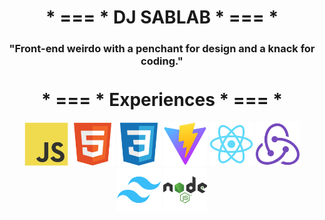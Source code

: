 <h1 align="center">* === * DJ SABLAB * === *</h1>

<h3 align="center">
"Front-end weirdo with a penchant for design and a knack for coding."
</h3>

<h1 align="center" style="margin-top: 35px">* === * Experiences * === *</h1>

<p align="center">
<img src="https://raw.githubusercontent.com/devicons/devicon/master/icons/javascript/javascript-original.svg"width="70" />
<img src="https://raw.githubusercontent.com/devicons/devicon/master/icons/html5/html5-original.svg"width="70" />
<img src="https://raw.githubusercontent.com/devicons/devicon/master/icons/css3/css3-original.svg"width="70" />
<img src="https://raw.githubusercontent.com/devicons/devicon/master/icons/vitejs/vitejs-original.svg"width="70" />
<img src="https://raw.githubusercontent.com/devicons/devicon/master/icons/react/react-original.svg"width="70" />
<img src="https://raw.githubusercontent.com/devicons/devicon/master/icons/redux/redux-original.svg"width="70" />
<img src="https://raw.githubusercontent.com/devicons/devicon/master/icons/tailwindcss/tailwindcss-original.svg"width="70" />
<img src="https://raw.githubusercontent.com/devicons/devicon/master/icons/nodejs/nodejs-original-wordmark.svg"width="70" />
</p>
